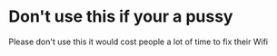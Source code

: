 # Don't use this if your a pussy
Please don't use this it would cost people a lot of time to fix their Wifi
